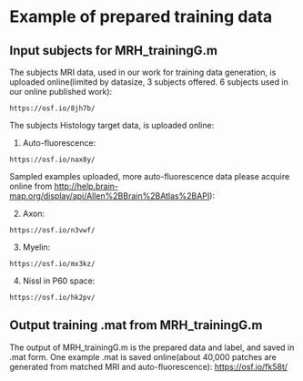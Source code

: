 # Example of prepared training data
## Input subjects for MRH_trainingG.m
The subjects MRI data, used in our work for training data generation, is uploaded online(limited by datasize, 3 subjects offered. 6 subjects used in our online published work):
```
https://osf.io/8jh7b/
```
The subjects Histology target data, is uploaded online:
1. Auto-fluorescence:
```
https://osf.io/nax8y/
```
Sampled examples uploaded, more auto-fluorescence data please acquire online from http://help.brain-map.org/display/api/Allen%2BBrain%2BAtlas%2BAPI):

2. Axon:
```
https://osf.io/n3vwf/
```

3. Myelin:
```
https://osf.io/mx3kz/
```
4. Nissl in P60 space:
```
https://osf.io/hk2pv/
```

## Output training .mat from MRH_trainingG.m
The output of MRH_trainingG.m is the prepared data and label, and saved in .mat form. 
One example .mat is saved online(about 40,000 patches are generated from matched MRI and auto-fluorescence):
https://osf.io/fk58t/
